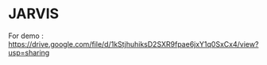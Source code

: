 # JARVIS
For demo : 
https://drive.google.com/file/d/1kStjhuhiksD2SXR9fpae6jxY1q0SxCx4/view?usp=sharing
